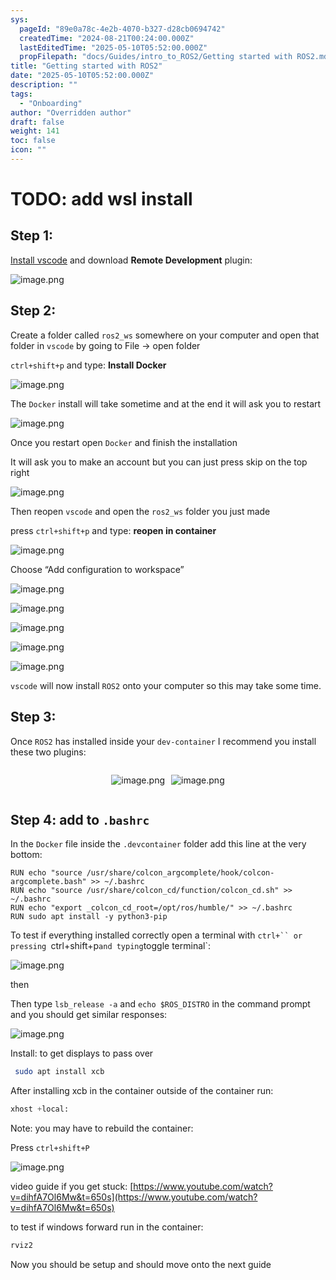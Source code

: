 ```yaml
---
sys:
  pageId: "89e0a78c-4e2b-4070-b327-d28cb0694742"
  createdTime: "2024-08-21T00:24:00.000Z"
  lastEditedTime: "2025-05-10T05:52:00.000Z"
  propFilepath: "docs/Guides/intro_to_ROS2/Getting started with ROS2.md"
title: "Getting started with ROS2"
date: "2025-05-10T05:52:00.000Z"
description: ""
tags:
  - "Onboarding"
author: "Overridden author"
draft: false
weight: 141
toc: false
icon: ""
---
```


# TODO: add wsl install

## Step 1:

[Install vscode](https://code.visualstudio.com/download) and download **Remote Development** plugin:

![image.png](https://prod-files-secure.s3.us-west-2.amazonaws.com/d518164a-d88e-44d1-a4ee-3adb3bd8bce0/efb52993-1881-4a40-b95e-6f020334f022/image.png?X-Amz-Algorithm=AWS4-HMAC-SHA256&X-Amz-Content-Sha256=UNSIGNED-PAYLOAD&X-Amz-Credential=ASIAZI2LB466W7VJO3N3%2F20250513%2Fus-west-2%2Fs3%2Faws4_request&X-Amz-Date=20250513T022800Z&X-Amz-Expires=3600&X-Amz-Security-Token=IQoJb3JpZ2luX2VjEDoaCXVzLXdlc3QtMiJGMEQCICLwZIopSXSoB%2FQBNwguFtizoRPsZoF3MDZFTg7hyWU3AiAR4IbG2ybJNVPfrF5Hs2yK8iO4qmV7vIzJ1lEx%2FaakTSqIBAjj%2F%2F%2F%2F%2F%2F%2F%2F%2F%2F8BEAAaDDYzNzQyMzE4MzgwNSIMTkviqgC3nrxoic49KtwDhylVdY2KyJtcv0iWr2yTRN7gRTMTVMbdokDCcq3Z3jIzmn1wp8Ns25WtyBJAMyvjOmT%2FmxZR76QP%2FTVn3iIACtoWWk5fGe8O%2FUTOM4W7vfkByFVksr9GbAdG0JpelYs7Skdza8VSf%2BtuM1vqihmCHuzzASqzioO15jINWN0q58MFOCYuEWkZ8Zs3BCmHCklcd4IJzQx%2BqeA2ClZkL2iUdIf4EXH6%2BGp6hCTFTpaubOW0nFIJhE0ZQKqynEEGSTxvduaeDiTVuEdpTzHDTJhxI1ukMbPNo9qCpNaee2RX%2B0FMcrrrQ%2BkNJtYdu8m6krHQZX7nRsc53iFf%2FUSLhHfwMy85W2IryBLel7NsuIgU1j23L9KA2V3olzx8MADa7Ct%2BCFEpZJg1HmiOuSSU6YwCoe06PAVL%2BSIuLHN162lb5NTaceogs1cvTdDlHYpzbLlblYln7YAD9mc1c%2FyKBfnA9goHkVe8cPjGp5c5qWUa31fd8zt6190e%2B1Yu3sXTGpVyMt4I55Npo7HTjZDuem%2B1RJdxvI7ah2fU8OrB1479IX%2FzsmFI%2F8ztEZ8pdYVcxYldxlv3QbOEa28zPTAfz3vMP%2FdovF%2B1e1yLnTTgO8BtAxn%2FqBJXwjJJy4pZ1Wkw8caKwQY6pgHER4gd5iRhTa22PJr%2FaNZ7Ofb0H48jONWLaHAd80oasbSTPuz%2Fa6Px3cepLfvZW4YK19keoTdsCO7Ud2%2BYAUUDI7A4Ok0RLnza%2B8yZ7myYhRamBNuCE18rNpJv8vYQ6NaEgXPNxqh8njlOE2N9RypmBiTOAzVBDEcsrpD6NIXaDQMxXR8GRHN7EgAOjIcCVMhh6liiE2j71UGwcIFBhOupxDa8KubA&X-Amz-Signature=e5b8e2c60275f3e348c35a96439d11d6b868b957e0d1a6235ca85f2814a9ab02&X-Amz-SignedHeaders=host&x-id=GetObject)

## Step 2:

Create a folder called `ros2_ws` somewhere on your computer and open that folder in `vscode` by going to File → open folder 

`ctrl+shift+p` and type: **Install Docker**

![image.png](https://prod-files-secure.s3.us-west-2.amazonaws.com/d518164a-d88e-44d1-a4ee-3adb3bd8bce0/2269dc0e-1cd5-47ff-bceb-c04ad9b2eab0/image.png?X-Amz-Algorithm=AWS4-HMAC-SHA256&X-Amz-Content-Sha256=UNSIGNED-PAYLOAD&X-Amz-Credential=ASIAZI2LB466W7VJO3N3%2F20250513%2Fus-west-2%2Fs3%2Faws4_request&X-Amz-Date=20250513T022800Z&X-Amz-Expires=3600&X-Amz-Security-Token=IQoJb3JpZ2luX2VjEDoaCXVzLXdlc3QtMiJGMEQCICLwZIopSXSoB%2FQBNwguFtizoRPsZoF3MDZFTg7hyWU3AiAR4IbG2ybJNVPfrF5Hs2yK8iO4qmV7vIzJ1lEx%2FaakTSqIBAjj%2F%2F%2F%2F%2F%2F%2F%2F%2F%2F8BEAAaDDYzNzQyMzE4MzgwNSIMTkviqgC3nrxoic49KtwDhylVdY2KyJtcv0iWr2yTRN7gRTMTVMbdokDCcq3Z3jIzmn1wp8Ns25WtyBJAMyvjOmT%2FmxZR76QP%2FTVn3iIACtoWWk5fGe8O%2FUTOM4W7vfkByFVksr9GbAdG0JpelYs7Skdza8VSf%2BtuM1vqihmCHuzzASqzioO15jINWN0q58MFOCYuEWkZ8Zs3BCmHCklcd4IJzQx%2BqeA2ClZkL2iUdIf4EXH6%2BGp6hCTFTpaubOW0nFIJhE0ZQKqynEEGSTxvduaeDiTVuEdpTzHDTJhxI1ukMbPNo9qCpNaee2RX%2B0FMcrrrQ%2BkNJtYdu8m6krHQZX7nRsc53iFf%2FUSLhHfwMy85W2IryBLel7NsuIgU1j23L9KA2V3olzx8MADa7Ct%2BCFEpZJg1HmiOuSSU6YwCoe06PAVL%2BSIuLHN162lb5NTaceogs1cvTdDlHYpzbLlblYln7YAD9mc1c%2FyKBfnA9goHkVe8cPjGp5c5qWUa31fd8zt6190e%2B1Yu3sXTGpVyMt4I55Npo7HTjZDuem%2B1RJdxvI7ah2fU8OrB1479IX%2FzsmFI%2F8ztEZ8pdYVcxYldxlv3QbOEa28zPTAfz3vMP%2FdovF%2B1e1yLnTTgO8BtAxn%2FqBJXwjJJy4pZ1Wkw8caKwQY6pgHER4gd5iRhTa22PJr%2FaNZ7Ofb0H48jONWLaHAd80oasbSTPuz%2Fa6Px3cepLfvZW4YK19keoTdsCO7Ud2%2BYAUUDI7A4Ok0RLnza%2B8yZ7myYhRamBNuCE18rNpJv8vYQ6NaEgXPNxqh8njlOE2N9RypmBiTOAzVBDEcsrpD6NIXaDQMxXR8GRHN7EgAOjIcCVMhh6liiE2j71UGwcIFBhOupxDa8KubA&X-Amz-Signature=7a2aa587194d69c1a59bc707f09c660e0e1b50acb0755fbe20535b091be8a78c&X-Amz-SignedHeaders=host&x-id=GetObject)

The `Docker` install will take sometime and at the end it will ask you to restart

![image.png](https://prod-files-secure.s3.us-west-2.amazonaws.com/d518164a-d88e-44d1-a4ee-3adb3bd8bce0/ed233f78-be33-4b1f-b89c-9c346c0e961e/image.png?X-Amz-Algorithm=AWS4-HMAC-SHA256&X-Amz-Content-Sha256=UNSIGNED-PAYLOAD&X-Amz-Credential=ASIAZI2LB466W7VJO3N3%2F20250513%2Fus-west-2%2Fs3%2Faws4_request&X-Amz-Date=20250513T022800Z&X-Amz-Expires=3600&X-Amz-Security-Token=IQoJb3JpZ2luX2VjEDoaCXVzLXdlc3QtMiJGMEQCICLwZIopSXSoB%2FQBNwguFtizoRPsZoF3MDZFTg7hyWU3AiAR4IbG2ybJNVPfrF5Hs2yK8iO4qmV7vIzJ1lEx%2FaakTSqIBAjj%2F%2F%2F%2F%2F%2F%2F%2F%2F%2F8BEAAaDDYzNzQyMzE4MzgwNSIMTkviqgC3nrxoic49KtwDhylVdY2KyJtcv0iWr2yTRN7gRTMTVMbdokDCcq3Z3jIzmn1wp8Ns25WtyBJAMyvjOmT%2FmxZR76QP%2FTVn3iIACtoWWk5fGe8O%2FUTOM4W7vfkByFVksr9GbAdG0JpelYs7Skdza8VSf%2BtuM1vqihmCHuzzASqzioO15jINWN0q58MFOCYuEWkZ8Zs3BCmHCklcd4IJzQx%2BqeA2ClZkL2iUdIf4EXH6%2BGp6hCTFTpaubOW0nFIJhE0ZQKqynEEGSTxvduaeDiTVuEdpTzHDTJhxI1ukMbPNo9qCpNaee2RX%2B0FMcrrrQ%2BkNJtYdu8m6krHQZX7nRsc53iFf%2FUSLhHfwMy85W2IryBLel7NsuIgU1j23L9KA2V3olzx8MADa7Ct%2BCFEpZJg1HmiOuSSU6YwCoe06PAVL%2BSIuLHN162lb5NTaceogs1cvTdDlHYpzbLlblYln7YAD9mc1c%2FyKBfnA9goHkVe8cPjGp5c5qWUa31fd8zt6190e%2B1Yu3sXTGpVyMt4I55Npo7HTjZDuem%2B1RJdxvI7ah2fU8OrB1479IX%2FzsmFI%2F8ztEZ8pdYVcxYldxlv3QbOEa28zPTAfz3vMP%2FdovF%2B1e1yLnTTgO8BtAxn%2FqBJXwjJJy4pZ1Wkw8caKwQY6pgHER4gd5iRhTa22PJr%2FaNZ7Ofb0H48jONWLaHAd80oasbSTPuz%2Fa6Px3cepLfvZW4YK19keoTdsCO7Ud2%2BYAUUDI7A4Ok0RLnza%2B8yZ7myYhRamBNuCE18rNpJv8vYQ6NaEgXPNxqh8njlOE2N9RypmBiTOAzVBDEcsrpD6NIXaDQMxXR8GRHN7EgAOjIcCVMhh6liiE2j71UGwcIFBhOupxDa8KubA&X-Amz-Signature=eba6c0ced83757aba95ae01793fbc6416b6ad22d9b4d2ac254ea93ddfff445d3&X-Amz-SignedHeaders=host&x-id=GetObject)

Once you restart open `Docker` and finish the installation

It will ask you to make an account but you can just press skip on the top right

![image.png](https://prod-files-secure.s3.us-west-2.amazonaws.com/d518164a-d88e-44d1-a4ee-3adb3bd8bce0/21010ad9-1659-4fd9-9f59-9932a09b2a3d/image.png?X-Amz-Algorithm=AWS4-HMAC-SHA256&X-Amz-Content-Sha256=UNSIGNED-PAYLOAD&X-Amz-Credential=ASIAZI2LB466W7VJO3N3%2F20250513%2Fus-west-2%2Fs3%2Faws4_request&X-Amz-Date=20250513T022800Z&X-Amz-Expires=3600&X-Amz-Security-Token=IQoJb3JpZ2luX2VjEDoaCXVzLXdlc3QtMiJGMEQCICLwZIopSXSoB%2FQBNwguFtizoRPsZoF3MDZFTg7hyWU3AiAR4IbG2ybJNVPfrF5Hs2yK8iO4qmV7vIzJ1lEx%2FaakTSqIBAjj%2F%2F%2F%2F%2F%2F%2F%2F%2F%2F8BEAAaDDYzNzQyMzE4MzgwNSIMTkviqgC3nrxoic49KtwDhylVdY2KyJtcv0iWr2yTRN7gRTMTVMbdokDCcq3Z3jIzmn1wp8Ns25WtyBJAMyvjOmT%2FmxZR76QP%2FTVn3iIACtoWWk5fGe8O%2FUTOM4W7vfkByFVksr9GbAdG0JpelYs7Skdza8VSf%2BtuM1vqihmCHuzzASqzioO15jINWN0q58MFOCYuEWkZ8Zs3BCmHCklcd4IJzQx%2BqeA2ClZkL2iUdIf4EXH6%2BGp6hCTFTpaubOW0nFIJhE0ZQKqynEEGSTxvduaeDiTVuEdpTzHDTJhxI1ukMbPNo9qCpNaee2RX%2B0FMcrrrQ%2BkNJtYdu8m6krHQZX7nRsc53iFf%2FUSLhHfwMy85W2IryBLel7NsuIgU1j23L9KA2V3olzx8MADa7Ct%2BCFEpZJg1HmiOuSSU6YwCoe06PAVL%2BSIuLHN162lb5NTaceogs1cvTdDlHYpzbLlblYln7YAD9mc1c%2FyKBfnA9goHkVe8cPjGp5c5qWUa31fd8zt6190e%2B1Yu3sXTGpVyMt4I55Npo7HTjZDuem%2B1RJdxvI7ah2fU8OrB1479IX%2FzsmFI%2F8ztEZ8pdYVcxYldxlv3QbOEa28zPTAfz3vMP%2FdovF%2B1e1yLnTTgO8BtAxn%2FqBJXwjJJy4pZ1Wkw8caKwQY6pgHER4gd5iRhTa22PJr%2FaNZ7Ofb0H48jONWLaHAd80oasbSTPuz%2Fa6Px3cepLfvZW4YK19keoTdsCO7Ud2%2BYAUUDI7A4Ok0RLnza%2B8yZ7myYhRamBNuCE18rNpJv8vYQ6NaEgXPNxqh8njlOE2N9RypmBiTOAzVBDEcsrpD6NIXaDQMxXR8GRHN7EgAOjIcCVMhh6liiE2j71UGwcIFBhOupxDa8KubA&X-Amz-Signature=a599c0ad382a34255077bd219ff6f74e7145742e022fb53f138f823b4d6a730b&X-Amz-SignedHeaders=host&x-id=GetObject)

Then reopen `vscode` and open the `ros2_ws` folder you just made

press `ctrl+shift+p` and type: **reopen in container**

![image.png](https://prod-files-secure.s3.us-west-2.amazonaws.com/d518164a-d88e-44d1-a4ee-3adb3bd8bce0/4e93b8c2-41ad-488c-8095-c74205196118/image.png?X-Amz-Algorithm=AWS4-HMAC-SHA256&X-Amz-Content-Sha256=UNSIGNED-PAYLOAD&X-Amz-Credential=ASIAZI2LB466W7VJO3N3%2F20250513%2Fus-west-2%2Fs3%2Faws4_request&X-Amz-Date=20250513T022800Z&X-Amz-Expires=3600&X-Amz-Security-Token=IQoJb3JpZ2luX2VjEDoaCXVzLXdlc3QtMiJGMEQCICLwZIopSXSoB%2FQBNwguFtizoRPsZoF3MDZFTg7hyWU3AiAR4IbG2ybJNVPfrF5Hs2yK8iO4qmV7vIzJ1lEx%2FaakTSqIBAjj%2F%2F%2F%2F%2F%2F%2F%2F%2F%2F8BEAAaDDYzNzQyMzE4MzgwNSIMTkviqgC3nrxoic49KtwDhylVdY2KyJtcv0iWr2yTRN7gRTMTVMbdokDCcq3Z3jIzmn1wp8Ns25WtyBJAMyvjOmT%2FmxZR76QP%2FTVn3iIACtoWWk5fGe8O%2FUTOM4W7vfkByFVksr9GbAdG0JpelYs7Skdza8VSf%2BtuM1vqihmCHuzzASqzioO15jINWN0q58MFOCYuEWkZ8Zs3BCmHCklcd4IJzQx%2BqeA2ClZkL2iUdIf4EXH6%2BGp6hCTFTpaubOW0nFIJhE0ZQKqynEEGSTxvduaeDiTVuEdpTzHDTJhxI1ukMbPNo9qCpNaee2RX%2B0FMcrrrQ%2BkNJtYdu8m6krHQZX7nRsc53iFf%2FUSLhHfwMy85W2IryBLel7NsuIgU1j23L9KA2V3olzx8MADa7Ct%2BCFEpZJg1HmiOuSSU6YwCoe06PAVL%2BSIuLHN162lb5NTaceogs1cvTdDlHYpzbLlblYln7YAD9mc1c%2FyKBfnA9goHkVe8cPjGp5c5qWUa31fd8zt6190e%2B1Yu3sXTGpVyMt4I55Npo7HTjZDuem%2B1RJdxvI7ah2fU8OrB1479IX%2FzsmFI%2F8ztEZ8pdYVcxYldxlv3QbOEa28zPTAfz3vMP%2FdovF%2B1e1yLnTTgO8BtAxn%2FqBJXwjJJy4pZ1Wkw8caKwQY6pgHER4gd5iRhTa22PJr%2FaNZ7Ofb0H48jONWLaHAd80oasbSTPuz%2Fa6Px3cepLfvZW4YK19keoTdsCO7Ud2%2BYAUUDI7A4Ok0RLnza%2B8yZ7myYhRamBNuCE18rNpJv8vYQ6NaEgXPNxqh8njlOE2N9RypmBiTOAzVBDEcsrpD6NIXaDQMxXR8GRHN7EgAOjIcCVMhh6liiE2j71UGwcIFBhOupxDa8KubA&X-Amz-Signature=29f79f6550c74c58dab7cb09b1467e43f64aca2096c4e630acc1d42d91b6295e&X-Amz-SignedHeaders=host&x-id=GetObject)

Choose “Add configuration to workspace”

![image.png](https://prod-files-secure.s3.us-west-2.amazonaws.com/d518164a-d88e-44d1-a4ee-3adb3bd8bce0/9560b282-5060-4989-ba37-97e7b2c22476/image.png?X-Amz-Algorithm=AWS4-HMAC-SHA256&X-Amz-Content-Sha256=UNSIGNED-PAYLOAD&X-Amz-Credential=ASIAZI2LB466W7VJO3N3%2F20250513%2Fus-west-2%2Fs3%2Faws4_request&X-Amz-Date=20250513T022800Z&X-Amz-Expires=3600&X-Amz-Security-Token=IQoJb3JpZ2luX2VjEDoaCXVzLXdlc3QtMiJGMEQCICLwZIopSXSoB%2FQBNwguFtizoRPsZoF3MDZFTg7hyWU3AiAR4IbG2ybJNVPfrF5Hs2yK8iO4qmV7vIzJ1lEx%2FaakTSqIBAjj%2F%2F%2F%2F%2F%2F%2F%2F%2F%2F8BEAAaDDYzNzQyMzE4MzgwNSIMTkviqgC3nrxoic49KtwDhylVdY2KyJtcv0iWr2yTRN7gRTMTVMbdokDCcq3Z3jIzmn1wp8Ns25WtyBJAMyvjOmT%2FmxZR76QP%2FTVn3iIACtoWWk5fGe8O%2FUTOM4W7vfkByFVksr9GbAdG0JpelYs7Skdza8VSf%2BtuM1vqihmCHuzzASqzioO15jINWN0q58MFOCYuEWkZ8Zs3BCmHCklcd4IJzQx%2BqeA2ClZkL2iUdIf4EXH6%2BGp6hCTFTpaubOW0nFIJhE0ZQKqynEEGSTxvduaeDiTVuEdpTzHDTJhxI1ukMbPNo9qCpNaee2RX%2B0FMcrrrQ%2BkNJtYdu8m6krHQZX7nRsc53iFf%2FUSLhHfwMy85W2IryBLel7NsuIgU1j23L9KA2V3olzx8MADa7Ct%2BCFEpZJg1HmiOuSSU6YwCoe06PAVL%2BSIuLHN162lb5NTaceogs1cvTdDlHYpzbLlblYln7YAD9mc1c%2FyKBfnA9goHkVe8cPjGp5c5qWUa31fd8zt6190e%2B1Yu3sXTGpVyMt4I55Npo7HTjZDuem%2B1RJdxvI7ah2fU8OrB1479IX%2FzsmFI%2F8ztEZ8pdYVcxYldxlv3QbOEa28zPTAfz3vMP%2FdovF%2B1e1yLnTTgO8BtAxn%2FqBJXwjJJy4pZ1Wkw8caKwQY6pgHER4gd5iRhTa22PJr%2FaNZ7Ofb0H48jONWLaHAd80oasbSTPuz%2Fa6Px3cepLfvZW4YK19keoTdsCO7Ud2%2BYAUUDI7A4Ok0RLnza%2B8yZ7myYhRamBNuCE18rNpJv8vYQ6NaEgXPNxqh8njlOE2N9RypmBiTOAzVBDEcsrpD6NIXaDQMxXR8GRHN7EgAOjIcCVMhh6liiE2j71UGwcIFBhOupxDa8KubA&X-Amz-Signature=efc43498213d8af24941a1557b9cfac253f229cfca6f1b26d59c5c546ca44c1d&X-Amz-SignedHeaders=host&x-id=GetObject)

![image.png](https://prod-files-secure.s3.us-west-2.amazonaws.com/d518164a-d88e-44d1-a4ee-3adb3bd8bce0/2ee63f81-886b-48e8-a553-dc6e5eac99e4/image.png?X-Amz-Algorithm=AWS4-HMAC-SHA256&X-Amz-Content-Sha256=UNSIGNED-PAYLOAD&X-Amz-Credential=ASIAZI2LB466W7VJO3N3%2F20250513%2Fus-west-2%2Fs3%2Faws4_request&X-Amz-Date=20250513T022800Z&X-Amz-Expires=3600&X-Amz-Security-Token=IQoJb3JpZ2luX2VjEDoaCXVzLXdlc3QtMiJGMEQCICLwZIopSXSoB%2FQBNwguFtizoRPsZoF3MDZFTg7hyWU3AiAR4IbG2ybJNVPfrF5Hs2yK8iO4qmV7vIzJ1lEx%2FaakTSqIBAjj%2F%2F%2F%2F%2F%2F%2F%2F%2F%2F8BEAAaDDYzNzQyMzE4MzgwNSIMTkviqgC3nrxoic49KtwDhylVdY2KyJtcv0iWr2yTRN7gRTMTVMbdokDCcq3Z3jIzmn1wp8Ns25WtyBJAMyvjOmT%2FmxZR76QP%2FTVn3iIACtoWWk5fGe8O%2FUTOM4W7vfkByFVksr9GbAdG0JpelYs7Skdza8VSf%2BtuM1vqihmCHuzzASqzioO15jINWN0q58MFOCYuEWkZ8Zs3BCmHCklcd4IJzQx%2BqeA2ClZkL2iUdIf4EXH6%2BGp6hCTFTpaubOW0nFIJhE0ZQKqynEEGSTxvduaeDiTVuEdpTzHDTJhxI1ukMbPNo9qCpNaee2RX%2B0FMcrrrQ%2BkNJtYdu8m6krHQZX7nRsc53iFf%2FUSLhHfwMy85W2IryBLel7NsuIgU1j23L9KA2V3olzx8MADa7Ct%2BCFEpZJg1HmiOuSSU6YwCoe06PAVL%2BSIuLHN162lb5NTaceogs1cvTdDlHYpzbLlblYln7YAD9mc1c%2FyKBfnA9goHkVe8cPjGp5c5qWUa31fd8zt6190e%2B1Yu3sXTGpVyMt4I55Npo7HTjZDuem%2B1RJdxvI7ah2fU8OrB1479IX%2FzsmFI%2F8ztEZ8pdYVcxYldxlv3QbOEa28zPTAfz3vMP%2FdovF%2B1e1yLnTTgO8BtAxn%2FqBJXwjJJy4pZ1Wkw8caKwQY6pgHER4gd5iRhTa22PJr%2FaNZ7Ofb0H48jONWLaHAd80oasbSTPuz%2Fa6Px3cepLfvZW4YK19keoTdsCO7Ud2%2BYAUUDI7A4Ok0RLnza%2B8yZ7myYhRamBNuCE18rNpJv8vYQ6NaEgXPNxqh8njlOE2N9RypmBiTOAzVBDEcsrpD6NIXaDQMxXR8GRHN7EgAOjIcCVMhh6liiE2j71UGwcIFBhOupxDa8KubA&X-Amz-Signature=b661eda0c5acace31b65f29a2708f97e271a53cca295f09030a69797f4ce499c&X-Amz-SignedHeaders=host&x-id=GetObject)

![image.png](https://prod-files-secure.s3.us-west-2.amazonaws.com/d518164a-d88e-44d1-a4ee-3adb3bd8bce0/ae1580b2-b048-407e-aed9-b584224a7a04/image.png?X-Amz-Algorithm=AWS4-HMAC-SHA256&X-Amz-Content-Sha256=UNSIGNED-PAYLOAD&X-Amz-Credential=ASIAZI2LB466W7VJO3N3%2F20250513%2Fus-west-2%2Fs3%2Faws4_request&X-Amz-Date=20250513T022800Z&X-Amz-Expires=3600&X-Amz-Security-Token=IQoJb3JpZ2luX2VjEDoaCXVzLXdlc3QtMiJGMEQCICLwZIopSXSoB%2FQBNwguFtizoRPsZoF3MDZFTg7hyWU3AiAR4IbG2ybJNVPfrF5Hs2yK8iO4qmV7vIzJ1lEx%2FaakTSqIBAjj%2F%2F%2F%2F%2F%2F%2F%2F%2F%2F8BEAAaDDYzNzQyMzE4MzgwNSIMTkviqgC3nrxoic49KtwDhylVdY2KyJtcv0iWr2yTRN7gRTMTVMbdokDCcq3Z3jIzmn1wp8Ns25WtyBJAMyvjOmT%2FmxZR76QP%2FTVn3iIACtoWWk5fGe8O%2FUTOM4W7vfkByFVksr9GbAdG0JpelYs7Skdza8VSf%2BtuM1vqihmCHuzzASqzioO15jINWN0q58MFOCYuEWkZ8Zs3BCmHCklcd4IJzQx%2BqeA2ClZkL2iUdIf4EXH6%2BGp6hCTFTpaubOW0nFIJhE0ZQKqynEEGSTxvduaeDiTVuEdpTzHDTJhxI1ukMbPNo9qCpNaee2RX%2B0FMcrrrQ%2BkNJtYdu8m6krHQZX7nRsc53iFf%2FUSLhHfwMy85W2IryBLel7NsuIgU1j23L9KA2V3olzx8MADa7Ct%2BCFEpZJg1HmiOuSSU6YwCoe06PAVL%2BSIuLHN162lb5NTaceogs1cvTdDlHYpzbLlblYln7YAD9mc1c%2FyKBfnA9goHkVe8cPjGp5c5qWUa31fd8zt6190e%2B1Yu3sXTGpVyMt4I55Npo7HTjZDuem%2B1RJdxvI7ah2fU8OrB1479IX%2FzsmFI%2F8ztEZ8pdYVcxYldxlv3QbOEa28zPTAfz3vMP%2FdovF%2B1e1yLnTTgO8BtAxn%2FqBJXwjJJy4pZ1Wkw8caKwQY6pgHER4gd5iRhTa22PJr%2FaNZ7Ofb0H48jONWLaHAd80oasbSTPuz%2Fa6Px3cepLfvZW4YK19keoTdsCO7Ud2%2BYAUUDI7A4Ok0RLnza%2B8yZ7myYhRamBNuCE18rNpJv8vYQ6NaEgXPNxqh8njlOE2N9RypmBiTOAzVBDEcsrpD6NIXaDQMxXR8GRHN7EgAOjIcCVMhh6liiE2j71UGwcIFBhOupxDa8KubA&X-Amz-Signature=25b684f6ed7779d63992c3361767919ce2483baf91f828fa0b6d168bbca11c9d&X-Amz-SignedHeaders=host&x-id=GetObject)

![image.png](https://prod-files-secure.s3.us-west-2.amazonaws.com/d518164a-d88e-44d1-a4ee-3adb3bd8bce0/53255b28-f75e-430f-b9e3-c0ac8577e42b/image.png?X-Amz-Algorithm=AWS4-HMAC-SHA256&X-Amz-Content-Sha256=UNSIGNED-PAYLOAD&X-Amz-Credential=ASIAZI2LB466W7VJO3N3%2F20250513%2Fus-west-2%2Fs3%2Faws4_request&X-Amz-Date=20250513T022800Z&X-Amz-Expires=3600&X-Amz-Security-Token=IQoJb3JpZ2luX2VjEDoaCXVzLXdlc3QtMiJGMEQCICLwZIopSXSoB%2FQBNwguFtizoRPsZoF3MDZFTg7hyWU3AiAR4IbG2ybJNVPfrF5Hs2yK8iO4qmV7vIzJ1lEx%2FaakTSqIBAjj%2F%2F%2F%2F%2F%2F%2F%2F%2F%2F8BEAAaDDYzNzQyMzE4MzgwNSIMTkviqgC3nrxoic49KtwDhylVdY2KyJtcv0iWr2yTRN7gRTMTVMbdokDCcq3Z3jIzmn1wp8Ns25WtyBJAMyvjOmT%2FmxZR76QP%2FTVn3iIACtoWWk5fGe8O%2FUTOM4W7vfkByFVksr9GbAdG0JpelYs7Skdza8VSf%2BtuM1vqihmCHuzzASqzioO15jINWN0q58MFOCYuEWkZ8Zs3BCmHCklcd4IJzQx%2BqeA2ClZkL2iUdIf4EXH6%2BGp6hCTFTpaubOW0nFIJhE0ZQKqynEEGSTxvduaeDiTVuEdpTzHDTJhxI1ukMbPNo9qCpNaee2RX%2B0FMcrrrQ%2BkNJtYdu8m6krHQZX7nRsc53iFf%2FUSLhHfwMy85W2IryBLel7NsuIgU1j23L9KA2V3olzx8MADa7Ct%2BCFEpZJg1HmiOuSSU6YwCoe06PAVL%2BSIuLHN162lb5NTaceogs1cvTdDlHYpzbLlblYln7YAD9mc1c%2FyKBfnA9goHkVe8cPjGp5c5qWUa31fd8zt6190e%2B1Yu3sXTGpVyMt4I55Npo7HTjZDuem%2B1RJdxvI7ah2fU8OrB1479IX%2FzsmFI%2F8ztEZ8pdYVcxYldxlv3QbOEa28zPTAfz3vMP%2FdovF%2B1e1yLnTTgO8BtAxn%2FqBJXwjJJy4pZ1Wkw8caKwQY6pgHER4gd5iRhTa22PJr%2FaNZ7Ofb0H48jONWLaHAd80oasbSTPuz%2Fa6Px3cepLfvZW4YK19keoTdsCO7Ud2%2BYAUUDI7A4Ok0RLnza%2B8yZ7myYhRamBNuCE18rNpJv8vYQ6NaEgXPNxqh8njlOE2N9RypmBiTOAzVBDEcsrpD6NIXaDQMxXR8GRHN7EgAOjIcCVMhh6liiE2j71UGwcIFBhOupxDa8KubA&X-Amz-Signature=70e085413e7752d4671a00430810a719a0b2b05a89bd826cfe7ca30c583a9f75&X-Amz-SignedHeaders=host&x-id=GetObject)

![image.png](https://prod-files-secure.s3.us-west-2.amazonaws.com/d518164a-d88e-44d1-a4ee-3adb3bd8bce0/7c562767-5af9-4ffb-97d1-327bcdf4ee00/image.png?X-Amz-Algorithm=AWS4-HMAC-SHA256&X-Amz-Content-Sha256=UNSIGNED-PAYLOAD&X-Amz-Credential=ASIAZI2LB466W7VJO3N3%2F20250513%2Fus-west-2%2Fs3%2Faws4_request&X-Amz-Date=20250513T022800Z&X-Amz-Expires=3600&X-Amz-Security-Token=IQoJb3JpZ2luX2VjEDoaCXVzLXdlc3QtMiJGMEQCICLwZIopSXSoB%2FQBNwguFtizoRPsZoF3MDZFTg7hyWU3AiAR4IbG2ybJNVPfrF5Hs2yK8iO4qmV7vIzJ1lEx%2FaakTSqIBAjj%2F%2F%2F%2F%2F%2F%2F%2F%2F%2F8BEAAaDDYzNzQyMzE4MzgwNSIMTkviqgC3nrxoic49KtwDhylVdY2KyJtcv0iWr2yTRN7gRTMTVMbdokDCcq3Z3jIzmn1wp8Ns25WtyBJAMyvjOmT%2FmxZR76QP%2FTVn3iIACtoWWk5fGe8O%2FUTOM4W7vfkByFVksr9GbAdG0JpelYs7Skdza8VSf%2BtuM1vqihmCHuzzASqzioO15jINWN0q58MFOCYuEWkZ8Zs3BCmHCklcd4IJzQx%2BqeA2ClZkL2iUdIf4EXH6%2BGp6hCTFTpaubOW0nFIJhE0ZQKqynEEGSTxvduaeDiTVuEdpTzHDTJhxI1ukMbPNo9qCpNaee2RX%2B0FMcrrrQ%2BkNJtYdu8m6krHQZX7nRsc53iFf%2FUSLhHfwMy85W2IryBLel7NsuIgU1j23L9KA2V3olzx8MADa7Ct%2BCFEpZJg1HmiOuSSU6YwCoe06PAVL%2BSIuLHN162lb5NTaceogs1cvTdDlHYpzbLlblYln7YAD9mc1c%2FyKBfnA9goHkVe8cPjGp5c5qWUa31fd8zt6190e%2B1Yu3sXTGpVyMt4I55Npo7HTjZDuem%2B1RJdxvI7ah2fU8OrB1479IX%2FzsmFI%2F8ztEZ8pdYVcxYldxlv3QbOEa28zPTAfz3vMP%2FdovF%2B1e1yLnTTgO8BtAxn%2FqBJXwjJJy4pZ1Wkw8caKwQY6pgHER4gd5iRhTa22PJr%2FaNZ7Ofb0H48jONWLaHAd80oasbSTPuz%2Fa6Px3cepLfvZW4YK19keoTdsCO7Ud2%2BYAUUDI7A4Ok0RLnza%2B8yZ7myYhRamBNuCE18rNpJv8vYQ6NaEgXPNxqh8njlOE2N9RypmBiTOAzVBDEcsrpD6NIXaDQMxXR8GRHN7EgAOjIcCVMhh6liiE2j71UGwcIFBhOupxDa8KubA&X-Amz-Signature=e55f81cb3db28bb574a40ca87029028cf705dabecd51bc4840e77bc93ebdae9f&X-Amz-SignedHeaders=host&x-id=GetObject)

`vscode` will now install `ROS2` onto your computer so this may take some time.

## Step 3:

Once `ROS2` has installed inside your `dev-container` I recommend you install these two plugins:

<div style="display: flex;flex-direction: row; column-gap:10px; max-width: 630px;justify-content: center;">
<div>

![image.png](https://prod-files-secure.s3.us-west-2.amazonaws.com/d518164a-d88e-44d1-a4ee-3adb3bd8bce0/3fc3d550-5a54-4ba1-ba6b-faa01cdb7369/image.png?X-Amz-Algorithm=AWS4-HMAC-SHA256&X-Amz-Content-Sha256=UNSIGNED-PAYLOAD&X-Amz-Credential=ASIAZI2LB4662DNBQKV4%2F20250513%2Fus-west-2%2Fs3%2Faws4_request&X-Amz-Date=20250513T022805Z&X-Amz-Expires=3600&X-Amz-Security-Token=IQoJb3JpZ2luX2VjEDoaCXVzLXdlc3QtMiJIMEYCIQCc3WTcePHC5ZouEMpJz2SYMcS3YHrsoElfZ%2FKiGu2kUAIhAIrSjntSZVaeoIHXL1Moaq4KiayELW1xB%2F588uyIXLx%2BKogECOP%2F%2F%2F%2F%2F%2F%2F%2F%2F%2FwEQABoMNjM3NDIzMTgzODA1IgyT6b11749xaszh9LAq3APXSs1eFaatzydXhOgsu7cW37eC7SiZX%2FApy7YWxOR2iDJIhFCfNi0hh2Koju83rjy0ZZ5%2BmhmNt9DkTJ%2BWQJtprIHbP1fTzY7S%2FRKWHPF4BWR7OvoLTpC8R9fpbMP1TZqKiT1T6GJswNA5hx%2FbjO60fTDCRbJ0j0vn38zPgzw0EcM%2Bhb9EfT9%2Bp%2FCKg%2F5xSjfiTi7%2BPVbLEfIhwO9SHlZSCZGNXMION9kD4LhDEQAZM8IdBwk%2BwTlUp03iw1R1seW6rkYMdg9CYGAIYP7xrb%2F%2BCI2Ed1%2F%2F2uLk5jIAEeekdQiTc3k49AOvoXTd1IcZNeiJMHv6DtXDDE0ez%2FH0TWAZsjoYIyh0%2B%2Fr8Sp3fCzpwTJLNfxtZAvou9PTQ%2FoaYGhk4hp%2FV2utppZMODadjsiW1DDotzaMr2IPaSK40uudzDV7ZrvV%2FkObCIlUhyl2ttO7E7fsGjQItjZiwwce3snGM8JRhEkfVEVIOnjRjNB3L37QnJie3TngknUBwkbRMapjU6THYtiDkrEp5fvrD2pbwBGkm8fBiA8EUgpjar55a38glg7epeG%2BwfA1y4R%2Bjm3Ieo4MHEzoMWPFMZfQ1Gp3PwLGmwNkxqfUryudNlxucADShc6DVqNr80Ms92TCBx4rBBjqkAda4bXi26408KaEjnVdWNtDIKwlFqZJMQxSiR5HFb2DM9Sa%2BvuK0mOSWv4y%2B%2BhcfGgcQXaoS4%2BQCS053nn2luYiPoXfxsfZFXWjXenlXVzVmWYj6JT17pT8HkS4%2B3vzLPg%2BVoTJTwybWiW230Ha0xCle65ux49DPWbpJ2zw7YRicR78ARXiQanVM24xZY7KIhAVpX53AYKYBvyql3PXrEVekRaxC&X-Amz-Signature=0367624199b718ee93c25c94ef447967fc698994707b2097c55c43d44cad3013&X-Amz-SignedHeaders=host&x-id=GetObject)

</div>
<div>

![image.png](https://prod-files-secure.s3.us-west-2.amazonaws.com/d518164a-d88e-44d1-a4ee-3adb3bd8bce0/d994cc66-13c2-4093-a5a3-f84cf4601a82/image.png?X-Amz-Algorithm=AWS4-HMAC-SHA256&X-Amz-Content-Sha256=UNSIGNED-PAYLOAD&X-Amz-Credential=ASIAZI2LB466RY7W3NQP%2F20250513%2Fus-west-2%2Fs3%2Faws4_request&X-Amz-Date=20250513T022806Z&X-Amz-Expires=3600&X-Amz-Security-Token=IQoJb3JpZ2luX2VjEDoaCXVzLXdlc3QtMiJGMEQCIB3IbOkYh2bHVlpZqTEFmKppiw7eDQ7Uw%2FaSmJtziZTwAiBIlrWJPO9mna9qbjI1KV4wIG%2FLgXQlVkQ5X%2BkKI%2Bbz8CqIBAjj%2F%2F%2F%2F%2F%2F%2F%2F%2F%2F8BEAAaDDYzNzQyMzE4MzgwNSIM%2Fnjoh1TsiXioHGnvKtwDoXppiUI0M7GkBG6JocJTRtzM46SUVq8LFucMDhIo2RVIjaRXuqVlBXKZZbUAgTdqITdMxvDpE5Mwb95M8Rc1kSNjoxkznNXiFigZ9hITNmKD6v1ao%2F%2Bt6CMt7x14s5dB2396Z6QfSsoY7r0CAwil40kJQr%2BZeK8vTgnhkUJBh%2FdRo4VzJlDSOGni5Ypgr9gtwgl6BJRWPEfsJnOuoUExKh6ySLEReMkoF5HT9ZwEK3kLgdJQOfNQmErE2Pa8nE7EpPW8aUTZEMoho%2ByhwobmBYKqPaJhMnSZjs%2BTa1qOK%2BUv13p3tlwzS%2BEFUvTvBd1DEuwod8Ao5Tt69L1qn%2Bobx0ZwnvK1tnvYBP906XNEBQTOGlrX74kRz9bDhAbVKLWX%2FEymFHbbMRpVT%2BOINNLNuhW2uU26OenpNEEjy%2BGmo70%2BYvwL086wlTJPULoFjFQUrIi7ROP6WsldFs6sgbMn5GJIUp6rPLcFYZ%2BiLCM%2F6fC9simKJKgmHOWUKqdnWWcTYfDM5KygeXPjF3UZRuG2Qvmgom%2BWiJXnV3coe%2Bg3zSFl5Ks%2F2r2ytn9IoOn8omy7NyPzNjtyPIcatbgBU9NiQdafKw%2FFxmKPrTOLBweVd2yLjYpYDnTatZFFDwkwg8eKwQY6pgFOQDyZ1XMxeRadvh40UtAdkqU5XfwN2vSQIqZXEvtm6wHcxd9cyS0EjQEA5%2FGZ%2B5iialg1U5ZtgnvfxxbAdomWAPdltHGrUa%2FnYKRrNOasZlwoOWs5v%2BfZdjepHZFFxgFd69P7YtTUPm%2B1R2xZsh2G0ti%2FZvctQF9%2BIOdOjycznSmV0j%2FAywhYUpqoVymPjlbRLyAKs3x4WhRViCq3%2Fciq3MRXU4Dp&X-Amz-Signature=7174b9345a81c9f831026c9cc3514781fe31e0a51bdab19d8eab243588768fc3&X-Amz-SignedHeaders=host&x-id=GetObject)

</div>
</div>

## Step 4: add to `.bashrc`

In the `Docker` file inside the `.devcontainer` folder add this line at the very bottom: 

```docker
RUN echo "source /usr/share/colcon_argcomplete/hook/colcon-argcomplete.bash" >> ~/.bashrc
RUN echo "source /usr/share/colcon_cd/function/colcon_cd.sh" >> ~/.bashrc
RUN echo "export _colcon_cd_root=/opt/ros/humble/" >> ~/.bashrc
RUN sudo apt install -y python3-pip 
```

To test if everything installed correctly open a terminal with `ctrl+`` or pressing `ctrl+shift+p` and typing `toggle terminal`:

![image.png](https://prod-files-secure.s3.us-west-2.amazonaws.com/d518164a-d88e-44d1-a4ee-3adb3bd8bce0/6a4943d8-b04e-4c02-9a58-775f3384d1a5/image.png?X-Amz-Algorithm=AWS4-HMAC-SHA256&X-Amz-Content-Sha256=UNSIGNED-PAYLOAD&X-Amz-Credential=ASIAZI2LB466W7VJO3N3%2F20250513%2Fus-west-2%2Fs3%2Faws4_request&X-Amz-Date=20250513T022800Z&X-Amz-Expires=3600&X-Amz-Security-Token=IQoJb3JpZ2luX2VjEDoaCXVzLXdlc3QtMiJGMEQCICLwZIopSXSoB%2FQBNwguFtizoRPsZoF3MDZFTg7hyWU3AiAR4IbG2ybJNVPfrF5Hs2yK8iO4qmV7vIzJ1lEx%2FaakTSqIBAjj%2F%2F%2F%2F%2F%2F%2F%2F%2F%2F8BEAAaDDYzNzQyMzE4MzgwNSIMTkviqgC3nrxoic49KtwDhylVdY2KyJtcv0iWr2yTRN7gRTMTVMbdokDCcq3Z3jIzmn1wp8Ns25WtyBJAMyvjOmT%2FmxZR76QP%2FTVn3iIACtoWWk5fGe8O%2FUTOM4W7vfkByFVksr9GbAdG0JpelYs7Skdza8VSf%2BtuM1vqihmCHuzzASqzioO15jINWN0q58MFOCYuEWkZ8Zs3BCmHCklcd4IJzQx%2BqeA2ClZkL2iUdIf4EXH6%2BGp6hCTFTpaubOW0nFIJhE0ZQKqynEEGSTxvduaeDiTVuEdpTzHDTJhxI1ukMbPNo9qCpNaee2RX%2B0FMcrrrQ%2BkNJtYdu8m6krHQZX7nRsc53iFf%2FUSLhHfwMy85W2IryBLel7NsuIgU1j23L9KA2V3olzx8MADa7Ct%2BCFEpZJg1HmiOuSSU6YwCoe06PAVL%2BSIuLHN162lb5NTaceogs1cvTdDlHYpzbLlblYln7YAD9mc1c%2FyKBfnA9goHkVe8cPjGp5c5qWUa31fd8zt6190e%2B1Yu3sXTGpVyMt4I55Npo7HTjZDuem%2B1RJdxvI7ah2fU8OrB1479IX%2FzsmFI%2F8ztEZ8pdYVcxYldxlv3QbOEa28zPTAfz3vMP%2FdovF%2B1e1yLnTTgO8BtAxn%2FqBJXwjJJy4pZ1Wkw8caKwQY6pgHER4gd5iRhTa22PJr%2FaNZ7Ofb0H48jONWLaHAd80oasbSTPuz%2Fa6Px3cepLfvZW4YK19keoTdsCO7Ud2%2BYAUUDI7A4Ok0RLnza%2B8yZ7myYhRamBNuCE18rNpJv8vYQ6NaEgXPNxqh8njlOE2N9RypmBiTOAzVBDEcsrpD6NIXaDQMxXR8GRHN7EgAOjIcCVMhh6liiE2j71UGwcIFBhOupxDa8KubA&X-Amz-Signature=fb942851dde21ab15f3d045e6d62e5dbb024554dd3faae69dc838ef5938706c2&X-Amz-SignedHeaders=host&x-id=GetObject)

then 

Then type `lsb_release -a` and `echo $ROS_DISTRO` in the command prompt and you should get similar responses:

![image.png](https://prod-files-secure.s3.us-west-2.amazonaws.com/d518164a-d88e-44d1-a4ee-3adb3bd8bce0/3e635dec-a805-4e85-8b9e-d000e5b71a4e/image.png?X-Amz-Algorithm=AWS4-HMAC-SHA256&X-Amz-Content-Sha256=UNSIGNED-PAYLOAD&X-Amz-Credential=ASIAZI2LB466W7VJO3N3%2F20250513%2Fus-west-2%2Fs3%2Faws4_request&X-Amz-Date=20250513T022800Z&X-Amz-Expires=3600&X-Amz-Security-Token=IQoJb3JpZ2luX2VjEDoaCXVzLXdlc3QtMiJGMEQCICLwZIopSXSoB%2FQBNwguFtizoRPsZoF3MDZFTg7hyWU3AiAR4IbG2ybJNVPfrF5Hs2yK8iO4qmV7vIzJ1lEx%2FaakTSqIBAjj%2F%2F%2F%2F%2F%2F%2F%2F%2F%2F8BEAAaDDYzNzQyMzE4MzgwNSIMTkviqgC3nrxoic49KtwDhylVdY2KyJtcv0iWr2yTRN7gRTMTVMbdokDCcq3Z3jIzmn1wp8Ns25WtyBJAMyvjOmT%2FmxZR76QP%2FTVn3iIACtoWWk5fGe8O%2FUTOM4W7vfkByFVksr9GbAdG0JpelYs7Skdza8VSf%2BtuM1vqihmCHuzzASqzioO15jINWN0q58MFOCYuEWkZ8Zs3BCmHCklcd4IJzQx%2BqeA2ClZkL2iUdIf4EXH6%2BGp6hCTFTpaubOW0nFIJhE0ZQKqynEEGSTxvduaeDiTVuEdpTzHDTJhxI1ukMbPNo9qCpNaee2RX%2B0FMcrrrQ%2BkNJtYdu8m6krHQZX7nRsc53iFf%2FUSLhHfwMy85W2IryBLel7NsuIgU1j23L9KA2V3olzx8MADa7Ct%2BCFEpZJg1HmiOuSSU6YwCoe06PAVL%2BSIuLHN162lb5NTaceogs1cvTdDlHYpzbLlblYln7YAD9mc1c%2FyKBfnA9goHkVe8cPjGp5c5qWUa31fd8zt6190e%2B1Yu3sXTGpVyMt4I55Npo7HTjZDuem%2B1RJdxvI7ah2fU8OrB1479IX%2FzsmFI%2F8ztEZ8pdYVcxYldxlv3QbOEa28zPTAfz3vMP%2FdovF%2B1e1yLnTTgO8BtAxn%2FqBJXwjJJy4pZ1Wkw8caKwQY6pgHER4gd5iRhTa22PJr%2FaNZ7Ofb0H48jONWLaHAd80oasbSTPuz%2Fa6Px3cepLfvZW4YK19keoTdsCO7Ud2%2BYAUUDI7A4Ok0RLnza%2B8yZ7myYhRamBNuCE18rNpJv8vYQ6NaEgXPNxqh8njlOE2N9RypmBiTOAzVBDEcsrpD6NIXaDQMxXR8GRHN7EgAOjIcCVMhh6liiE2j71UGwcIFBhOupxDa8KubA&X-Amz-Signature=7f1a0cbefd961cfc036c27e88172ed484c3d06a36c2a33ecb7ee2ee0c660b07b&X-Amz-SignedHeaders=host&x-id=GetObject)

Install:  to get displays to pass over

```bash
 sudo apt install xcb
```

After installing xcb in the container outside of the container run:

```python
xhost +local:
```

Note: you may have to rebuild the container:

Press `ctrl+shift+P`

![image.png](https://prod-files-secure.s3.us-west-2.amazonaws.com/d518164a-d88e-44d1-a4ee-3adb3bd8bce0/6c2be660-2618-4c38-9c26-53554f7a0b7b/image.png?X-Amz-Algorithm=AWS4-HMAC-SHA256&X-Amz-Content-Sha256=UNSIGNED-PAYLOAD&X-Amz-Credential=ASIAZI2LB466W7VJO3N3%2F20250513%2Fus-west-2%2Fs3%2Faws4_request&X-Amz-Date=20250513T022800Z&X-Amz-Expires=3600&X-Amz-Security-Token=IQoJb3JpZ2luX2VjEDoaCXVzLXdlc3QtMiJGMEQCICLwZIopSXSoB%2FQBNwguFtizoRPsZoF3MDZFTg7hyWU3AiAR4IbG2ybJNVPfrF5Hs2yK8iO4qmV7vIzJ1lEx%2FaakTSqIBAjj%2F%2F%2F%2F%2F%2F%2F%2F%2F%2F8BEAAaDDYzNzQyMzE4MzgwNSIMTkviqgC3nrxoic49KtwDhylVdY2KyJtcv0iWr2yTRN7gRTMTVMbdokDCcq3Z3jIzmn1wp8Ns25WtyBJAMyvjOmT%2FmxZR76QP%2FTVn3iIACtoWWk5fGe8O%2FUTOM4W7vfkByFVksr9GbAdG0JpelYs7Skdza8VSf%2BtuM1vqihmCHuzzASqzioO15jINWN0q58MFOCYuEWkZ8Zs3BCmHCklcd4IJzQx%2BqeA2ClZkL2iUdIf4EXH6%2BGp6hCTFTpaubOW0nFIJhE0ZQKqynEEGSTxvduaeDiTVuEdpTzHDTJhxI1ukMbPNo9qCpNaee2RX%2B0FMcrrrQ%2BkNJtYdu8m6krHQZX7nRsc53iFf%2FUSLhHfwMy85W2IryBLel7NsuIgU1j23L9KA2V3olzx8MADa7Ct%2BCFEpZJg1HmiOuSSU6YwCoe06PAVL%2BSIuLHN162lb5NTaceogs1cvTdDlHYpzbLlblYln7YAD9mc1c%2FyKBfnA9goHkVe8cPjGp5c5qWUa31fd8zt6190e%2B1Yu3sXTGpVyMt4I55Npo7HTjZDuem%2B1RJdxvI7ah2fU8OrB1479IX%2FzsmFI%2F8ztEZ8pdYVcxYldxlv3QbOEa28zPTAfz3vMP%2FdovF%2B1e1yLnTTgO8BtAxn%2FqBJXwjJJy4pZ1Wkw8caKwQY6pgHER4gd5iRhTa22PJr%2FaNZ7Ofb0H48jONWLaHAd80oasbSTPuz%2Fa6Px3cepLfvZW4YK19keoTdsCO7Ud2%2BYAUUDI7A4Ok0RLnza%2B8yZ7myYhRamBNuCE18rNpJv8vYQ6NaEgXPNxqh8njlOE2N9RypmBiTOAzVBDEcsrpD6NIXaDQMxXR8GRHN7EgAOjIcCVMhh6liiE2j71UGwcIFBhOupxDa8KubA&X-Amz-Signature=3d6dd73620227b10cb60cb1bd6e512df1920fcc105069f96141f10d240a8ceef&X-Amz-SignedHeaders=host&x-id=GetObject)

video guide if you get stuck: [https://www.youtube.com/watch?v=dihfA7Ol6Mw&t=650s](https://www.youtube.com/watch?v=dihfA7Ol6Mw&t=650s)

to test if windows forward run in the container:

```bash
rviz2
```

Now you should be setup and should move onto the next guide 
